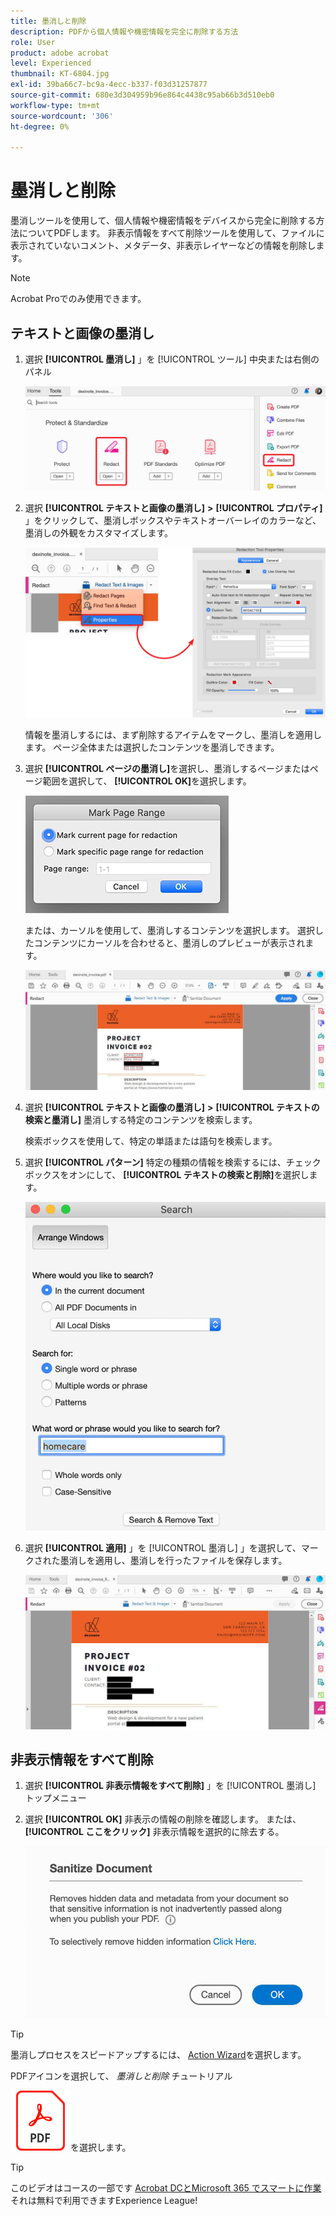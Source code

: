```yaml
---
title: 墨消しと削除
description: PDFから個人情報や機密情報を完全に削除する方法
role: User
product: adobe acrobat
level: Experienced
thumbnail: KT-6804.jpg
exl-id: 39ba66c7-bc9a-4ecc-b337-f03d31257877
source-git-commit: 680e3d304959b96e864c4438c95ab66b3d510eb0
workflow-type: tm+mt
source-wordcount: '306'
ht-degree: 0%

---
```


# 墨消しと削除

墨消しツールを使用して、個人情報や機密情報をデバイスから完全に削除する方法についてPDFします。 非表示情報をすべて削除ツールを使用して、ファイルに表示されていないコメント、メタデータ、非表示レイヤーなどの情報を削除します。

>[!NOTE]
>
>Acrobat Proでのみ使用できます。

## テキストと画像の墨消し

1. 選択 **[!UICONTROL 墨消し]** 」を [!UICONTROL ツール] 中央または右側のパネル

   ![ステップ 1 の墨消し](../assets/Redact_1.png)

1. 選択 **[!UICONTROL テキストと画像の墨消し]** **>** **[!UICONTROL プロパティ]** 」をクリックして、墨消しボックスやテキストオーバーレイのカラーなど、墨消しの外観をカスタマイズします。

   ![ステップ 2 の墨消し](../assets/Redact_2.png)

   情報を墨消しするには、まず削除するアイテムをマークし、墨消しを適用します。 ページ全体または選択したコンテンツを墨消しできます。

1. 選択 **[!UICONTROL ページの墨消し]**&#x200B;を選択し、墨消しするページまたはページ範囲を選択して、 **[!UICONTROL OK]**&#x200B;を選択します。

   ![墨消しステップ 4](../assets/Redact_3.png)

   または、カーソルを使用して、墨消しするコンテンツを選択します。 選択したコンテンツにカーソルを合わせると、墨消しのプレビューが表示されます。

   ![墨消し手順 5a](../assets/Redact_4.png)

1. 選択 **[!UICONTROL テキストと画像の墨消し]** **>** **[!UICONTROL テキストの検索と墨消し]** 墨消しする特定のコンテンツを検索します。

   検索ボックスを使用して、特定の単語または語句を検索します。

1. 選択 **[!UICONTROL パターン]** 特定の種類の情報を検索するには、チェックボックスをオンにして、 **[!UICONTROL テキストの検索と削除]**&#x200B;を選択します。

   ![墨消し手順 5b](../assets/Redact_5.png)

1. 選択 **[!UICONTROL 適用]** 」を [!UICONTROL 墨消し] 」を選択して、マークされた墨消しを適用し、墨消しを行ったファイルを保存します。

   ![墨消しステップ 6](../assets/Redact_6.png)

## 非表示情報をすべて削除

1. 選択 **[!UICONTROL 非表示情報をすべて削除]** 」を [!UICONTROL 墨消し] トップメニュー

1. 選択 **[!UICONTROL OK]** 非表示の情報の削除を確認します。 または、 **[!UICONTROL ここをクリック]** 非表示情報を選択的に除去する。

   ![ステップ 2 のサニタイズ](../assets/Redact_7.png)

>[!TIP]
>
>墨消しプロセスをスピードアップするには、 [Action Wizard](../advanced-tasks/action.md)を選択します。

PDFアイコンを選択して、 *墨消しと削除* チュートリアル

[![「墨消しと削除」チュートリアルをダウンロード](../assets/acrobat_PDF_96.png)](../assets/AcrobatDCRedact.pdf)を選択します。

>[!TIP]
>
>このビデオはコースの一部です [Acrobat DCとMicrosoft 365 でスマートに作業](https://experienceleague.adobe.com/?recommended=Acrobat-U-1-2021.microsoft365) それは無料で利用できますExperience League!
